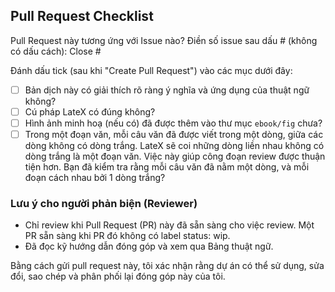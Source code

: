 ## Pull Request Checklist
Pull Request này tương ứng với Issue nào? Điền số issue sau dấu # (không có dấu cách): Close #

Đánh dấu tick (sau khi "Create Pull Request") vào các mục dưới đây:
- [ ] Bản dịch này có giải thích rõ ràng ý nghĩa và ứng dụng của thuật ngữ không?
- [ ] Cú pháp LateX có đúng không?
- [ ] Hình ảnh minh hoạ (nếu có) đã được thêm vào thư mục `ebook/fig` chưa?
- [ ] Trong một đoạn văn, mỗi câu văn đã được viết trong một dòng, giữa các dòng không có dòng trắng. LateX sẽ coi những dòng liền nhau không có dòng trắng là một đoạn văn. Việc này giúp công đoạn review được thuận tiện hơn. Bạn đã kiểm tra rằng mỗi câu văn đã nằm một dòng, và mỗi đoạn cách nhau bởi 1 dòng trắng?

### Lưu ý cho người phản biện (Reviewer)
- Chỉ review khi Pull Request (PR) này đã sẵn sàng cho việc review. Một PR sẵn sàng khi PR đó không có label status: wip.
- Đã đọc kỹ hướng dẫn đóng góp và xem qua Bảng thuật ngữ.

Bằng cách gửi pull request này, tôi xác nhận rằng dự án có thể sử dụng, sửa đổi, sao chép và phân phối lại đóng góp này của tôi.